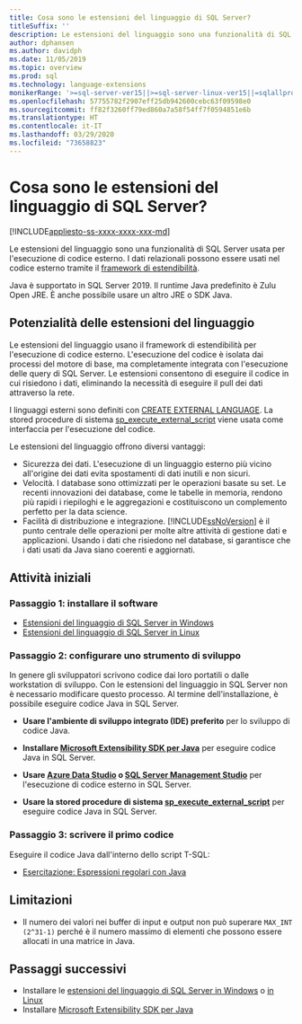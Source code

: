 ```yaml
---
title: Cosa sono le estensioni del linguaggio di SQL Server?
titleSuffix: ''
description: Le estensioni del linguaggio sono una funzionalità di SQL Server usata per l'esecuzione di codice esterno. Java è supportato in SQL Server 2019. I dati relazionali possono essere usati nel codice esterno tramite il framework di estendibilità.
author: dphansen
ms.author: davidph
ms.date: 11/05/2019
ms.topic: overview
ms.prod: sql
ms.technology: language-extensions
monikerRange: '>=sql-server-ver15||>=sql-server-linux-ver15||=sqlallproducts-allversions'
ms.openlocfilehash: 57755782f2907eff25db942600cebc63f09598e0
ms.sourcegitcommit: ff82f3260ff79ed860a7a58f54ff7f0594851e6b
ms.translationtype: HT
ms.contentlocale: it-IT
ms.lasthandoff: 03/29/2020
ms.locfileid: "73658823"
---
```

# <a name="what-is-sql-server-language-extensions"></a>Cosa sono le estensioni del linguaggio di SQL Server?
[!INCLUDE[appliesto-ss-xxxx-xxxx-xxx-md](../includes/appliesto-ss-xxxx-xxxx-xxx-md.md)]

Le estensioni del linguaggio sono una funzionalità di SQL Server usata per l'esecuzione di codice esterno. I dati relazionali possono essere usati nel codice esterno tramite il [framework di estendibilità](concepts/extensibility-framework.md).

Java è supportato in SQL Server 2019. Il runtime Java predefinito è Zulu Open JRE. È anche possibile usare un altro JRE o SDK Java.

## <a name="what-you-can-do-with-language-extensions"></a>Potenzialità delle estensioni del linguaggio

Le estensioni del linguaggio usano il framework di estendibilità per l'esecuzione di codice esterno. L'esecuzione del codice è isolata dai processi del motore di base, ma completamente integrata con l'esecuzione delle query di SQL Server. Le estensioni consentono di eseguire il codice in cui risiedono i dati, eliminando la necessità di eseguire il pull dei dati attraverso la rete.

I linguaggi esterni sono definiti con [CREATE EXTERNAL LANGUAGE](https://docs.microsoft.com/sql/t-sql/statements/create-external-language-transact-sql). La stored procedure di sistema [sp_execute_external_script](https://docs.microsoft.com/sql/relational-databases/system-stored-procedures/sp-execute-external-script-transact-sql) viene usata come interfaccia per l'esecuzione del codice.

Le estensioni del linguaggio offrono diversi vantaggi:

+ Sicurezza dei dati. L'esecuzione di un linguaggio esterno più vicino all'origine dei dati evita spostamenti di dati inutili e non sicuri.
+ Velocità. I database sono ottimizzati per le operazioni basate su set. Le recenti innovazioni dei database, come le tabelle in memoria, rendono più rapidi i riepiloghi e le aggregazioni e costituiscono un complemento perfetto per la data science.
+ Facilità di distribuzione e integrazione. [!INCLUDE[ssNoVersion](../includes/ssnoversion-md.md)] è il punto centrale delle operazioni per molte altre attività di gestione dati e applicazioni. Usando i dati che risiedono nel database, si garantisce che i dati usati da Java siano coerenti e aggiornati.

## <a name="how-to-get-started"></a>Attività iniziali

### <a name="step-1-install-the-software"></a>Passaggio 1: installare il software

+ [Estensioni del linguaggio di SQL Server in Windows](install/install-sql-server-language-extensions-on-windows.md)
+ [Estensioni del linguaggio di SQL Server in Linux](../linux/sql-server-linux-setup-language-extensions.md)

### <a name="step-2-configure-a-development-tool"></a>Passaggio 2: configurare uno strumento di sviluppo

In genere gli sviluppatori scrivono codice dai loro portatili o dalle workstation di sviluppo. Con le estensioni del linguaggio in SQL Server non è necessario modificare questo processo. Al termine dell'installazione, è possibile eseguire codice Java in SQL Server.

+ **Usare l'ambiente di sviluppo integrato (IDE) preferito** per lo sviluppo di codice Java.

+ **Installare [Microsoft Extensibility SDK per Java](how-to/extensibility-sdk-java-sql-server.md)** per eseguire codice Java in SQL Server.

+ **Usare [Azure Data Studio](https://docs.microsoft.com/sql/azure-data-studio/what-is) o [SQL Server Management Studio](https://docs.microsoft.com/sql/ssms/sql-server-management-studio-ssms)** per l'esecuzione di codice esterno in SQL Server.

+ **Usare la stored procedure di sistema [sp_execute_external_script](https://docs.microsoft.com/sql/relational-databases/system-stored-procedures/sp-execute-external-script-transact-sql)** per eseguire codice Java in SQL Server.

### <a name="step-3-write-your-first-code"></a>Passaggio 3: scrivere il primo codice

Eseguire il codice Java dall'interno dello script T-SQL:

+ [Esercitazione: Espressioni regolari con Java](tutorials/search-for-string-using-regular-expressions-in-java.md)

## <a name="limitations"></a>Limitazioni

+ Il numero dei valori nei buffer di input e output non può superare `MAX_INT (2^31-1)` perché è il numero massimo di elementi che possono essere allocati in una matrice in Java.

## <a name="next-steps"></a>Passaggi successivi

+ Installare le [estensioni del linguaggio di SQL Server in Windows](install/install-sql-server-language-extensions-on-windows.md) o [in Linux](../linux/sql-server-linux-setup-language-extensions.md)
+ Installare [Microsoft Extensibility SDK per Java](how-to/extensibility-sdk-java-sql-server.md)

